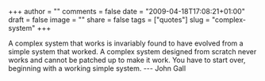 +++
author = ""
comments = false
date = "2009-04-18T17:08:21+01:00"
draft = false
image = ""
share = false
tags = ["quotes"]
slug = "complex-system"
+++

A complex system that works is invariably found to have evolved from a simple
system that worked. A complex system designed from scratch never works and
cannot be patched up to make it work. You have to start over, beginning with a
working simple system. --- John Gall

